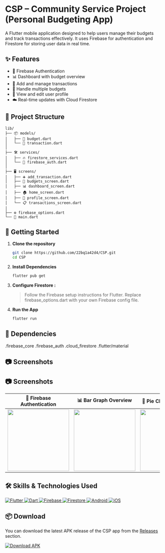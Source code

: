 # CSP – Community Service Project (Personal Budgeting App)

A Flutter mobile application designed to help users manage their budgets and track transactions effectively. It uses Firebase for authentication and Firestore for storing user data in real time.

## ✨ Features

- 🔐 Firebase Authentication
- 📊 Dashboard with budget overview
- 💸 Add and manage transactions
- 📁 Handle multiple budgets
- 👤 View and edit user profile
- ☁️ Real-time updates with Cloud Firestore

## 📁 Project Structure

```
lib/
├── 📦 models/
│   ├── 📄 budget.dart
│   └── 📄 transaction.dart
│
├── 🛠️ services/
│   ├── 🔥 firestore_services.dart
│   └── 🔐 firebase_auth.dart
│
├── 🖥️ screens/
│   ├── ➕ add_transaction.dart
│   ├── 💼 budgets_screen.dart
│   ├── 📊 dashboard_screen.dart
│   ├── 🏠 home_screen.dart
│   ├── 👤 profile_screen.dart
│   └── 📋 transactions_screen.dart
│
├── ⚙️ firebase_options.dart
└── 🚀 main.dart
```
              


## 🚀 Getting Started

1. **Clone the repository**
   ```bash
   git clone https://github.com/22bq1a42d4/CSP.git
   cd CSP
2. **Install Dependencies**
   ```bash
   flutter pub get
3. **Configure Firestore :**
   > Follow the Firebase setup instructions for Flutter.
   > Replace firebase_options.dart with your own Firebase config file.
4. **Run the App**
      ```bash
   flutter run
## 🧰 Dependencies
.firebase_core
.firebase_auth
.cloud_firestore
.flutter/material
## 📷 Screenshots

## 📷 Screenshots

| 🔐 Firebase Authentication | 📊 Bar Graph Overview | 🧿 Pie Chart of Expenses | 💵 Dashboard |
|----------------------------|------------------------|--------------------------|--------------|
| <a href="https://github.com/user-attachments/assets/1623bafe-7e47-4710-9bbc-481df6295ac6"><img src="https://github.com/user-attachments/assets/1623bafe-7e47-4710-9bbc-481df6295ac6" width="200"/></a> | <a href="https://github.com/user-attachments/assets/60f32c55-684f-4f37-872c-2248ceb2e89e"><img src="https://github.com/user-attachments/assets/60f32c55-684f-4f37-872c-2248ceb2e89e" width="200"/></a> | <a href="https://github.com/user-attachments/assets/4e4ec539-be01-4639-ba10-d3c3509817df"><img src="https://github.com/user-attachments/assets/4e4ec539-be01-4639-ba10-d3c3509817df" width="200"/></a> | <a href="https://github.com/user-attachments/assets/42f799bf-6a7f-4917-9978-4ec3edf7061e"><img src="https://github.com/user-attachments/assets/42f799bf-6a7f-4917-9978-4ec3edf7061e" width="200"/></a> |




## 🛠️ Skills & Technologies Used

<p align="left">
  <a href="https://flutter.dev" target="_blank">
    <img src="https://img.shields.io/badge/Flutter-02569B?style=for-the-badge&logo=flutter&logoColor=white" alt="Flutter" />
  </a>
  <a href="https://dart.dev" target="_blank">
    <img src="https://img.shields.io/badge/Dart-0175C2?style=for-the-badge&logo=dart&logoColor=white" alt="Dart" />
  </a>
  <a href="https://firebase.google.com" target="_blank">
    <img src="https://img.shields.io/badge/Firebase-FFCA28?style=for-the-badge&logo=firebase&logoColor=black" alt="Firebase" />
  </a>
  <a href="https://firebase.google.com/docs/firestore" target="_blank">
    <img src="https://img.shields.io/badge/Firestore-FF6F00?style=for-the-badge&logo=google-cloud&logoColor=white" alt="Firestore" />
  </a>
  <a href="https://developer.android.com" target="_blank">
    <img src="https://img.shields.io/badge/Android-3DDC84?style=for-the-badge&logo=android&logoColor=white" alt="Android" />
  </a>
  <a href="https://developer.apple.com/ios/" target="_blank">
    <img src="https://img.shields.io/badge/iOS-000000?style=for-the-badge&logo=apple&logoColor=white" alt="iOS" />
  </a>
</p>



## 📦 Download

You can download the latest APK release of the CSP app from the [Releases](https://github.com/22bq1a42d4/CSP/releases) section.

<p>
  <a href="https://github.com/22bq1a42d4/CSP/releases/latest">
    <img src="https://img.shields.io/github/v/release/22bq1a42d4/CSP?label=Download%20APK&style=for-the-badge&logo=android&logoColor=white" alt="Download APK" />
  </a>
</p>



